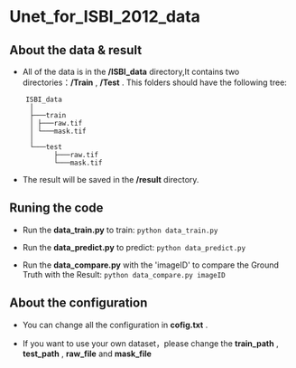 # Unet_for_ISBI_2012_data

## About the data & result
- All of the data is in the **/ISBI_data** directory,It contains two directories：**/Train** , **/Test** .
This folders should have the following tree:
```
    ISBI_data
     │
     ├───train
     │ ├───raw.tif
     │ └───mask.tif
     │
     └───test
           ├───raw.tif
           └───mask.tif
``` 
- The result will be saved in the **/result** directory.

## Runing the code
- Run the **data_train.py** to train: 
`python data_train.py`

- Run the **data_predict.py** to predict: 
`python data_predict.py`

- Run the **data_compare.py** with the 'imageID' to compare the Ground Truth with the Result: 
`python data_compare.py imageID`

## About the configuration

- You can change all the configuration in **cofig.txt** .

- If you want to use your own dataset，please change the **train_path** , **test_path** , **raw_file** and **mask_file**
